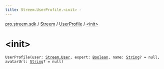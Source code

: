 ```yaml
---
title: Streem.UserProfile.<init> - 
---
```


[pro.streem.sdk](../../index.html) / [Streem](../index.html) / [UserProfile](index.html) / [&lt;init&gt;](./-init-.html)

# &lt;init&gt;

`UserProfile(user: `[`Streem.User`](../-user/index.html)`, expert: `[`Boolean`](https://kotlinlang.org/api/latest/jvm/stdlib/kotlin/-boolean/index.html)`, name: `[`String`](https://kotlinlang.org/api/latest/jvm/stdlib/kotlin/-string/index.html)`? = null, avatarUrl: `[`String`](https://kotlinlang.org/api/latest/jvm/stdlib/kotlin/-string/index.html)`? = null)`